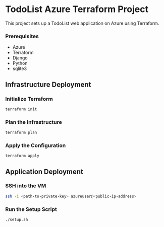 # TodoList Azure Terraform Project

This project sets up a TodoList web application on Azure using Terraform.

### Prerequisites
- Azure
- Terraform
- Django
- Python
- sqlite3

## Infrastructure Deployment

### Initialize Terraform

```bash
terraform init
```

### Plan the Infrastructure

```bash
terraform plan
```

### Apply the Configuration

```bash
terraform apply
```

## Application Deployment

### SSH into the VM

```bash
ssh -i <path-to-private-key> azureuser@<public-ip-address>
```

### Run the Setup Script

```bash
./setup.sh
```